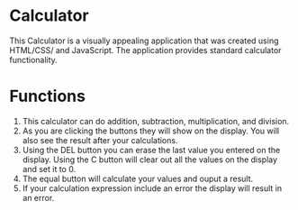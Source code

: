 # Calculator
This Calculator is a visually appealing application that was created using HTML/CSS/ and JavaScript. The application provides standard calculator functionality. 
# Functions
1. This calculator can do addition, subtraction, multiplication, and division.
2. As you are clicking the buttons they will show on the display. You will also see the result after your calculations. 
3. Using the DEL button you can erase the last value you entered on the display. Using the C button will clear out all the values on the display and set it to 0. 
4. The equal button will calculate your values and ouput a result. 
5. If your calculation expression include an error the display will result in an error.

